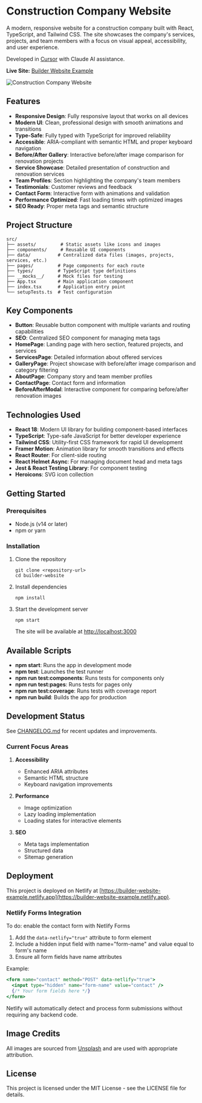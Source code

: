 # Construction Company Website

A modern, responsive website for a construction company built with React, TypeScript, and Tailwind CSS. The site showcases the company's services, projects, and team members with a focus on visual appeal, accessibility, and user experience.

Developed in [Cursor](https://cursor.sh/) with Claude AI assistance.

**Live Site:** [Builder Website Example](https://builder-website-example.netlify.app)

![Construction Company Website](https://images.unsplash.com/photo-1656733911006-fcad49fa0d52?q=80&w=2832&auto=format&fit=crop&ixlib=rb-4.0.3&ixid=M3wxMjA3fDB8MHxwaG90by1wYWdlfHx8fGVufDB8fHx8fA%3D%3Dfit=crop)

## Features

- **Responsive Design**: Fully responsive layout that works on all devices
- **Modern UI**: Clean, professional design with smooth animations and transitions
- **Type-Safe**: Fully typed with TypeScript for improved reliability
- **Accessible**: ARIA-compliant with semantic HTML and proper keyboard navigation
- **Before/After Gallery**: Interactive before/after image comparison for renovation projects
- **Service Showcase**: Detailed presentation of construction and renovation services
- **Team Profiles**: Section highlighting the company's team members
- **Testimonials**: Customer reviews and feedback
- **Contact Form**: Interactive form with animations and validation
- **Performance Optimized**: Fast loading times with optimized images
- **SEO Ready**: Proper meta tags and semantic structure

## Project Structure

```
src/
├── assets/         # Static assets like icons and images
├── components/     # Reusable UI components
├── data/          # Centralized data files (images, projects, services, etc.)
├── pages/         # Page components for each route
├── types/         # TypeScript type definitions
├── __mocks__/     # Mock files for testing
├── App.tsx        # Main application component
├── index.tsx      # Application entry point
└── setupTests.ts  # Test configuration
```

## Key Components

- **Button**: Reusable button component with multiple variants and routing capabilities
- **SEO**: Centralized SEO component for managing meta tags
- **HomePage**: Landing page with hero section, featured projects, and services
- **ServicesPage**: Detailed information about offered services
- **GalleryPage**: Project showcase with before/after image comparison and category filtering
- **AboutPage**: Company story and team member profiles
- **ContactPage**: Contact form and information
- **BeforeAfterModal**: Interactive component for comparing before/after renovation images

## Technologies Used

- **React 18**: Modern UI library for building component-based interfaces
- **TypeScript**: Type-safe JavaScript for better developer experience
- **Tailwind CSS**: Utility-first CSS framework for rapid UI development
- **Framer Motion**: Animation library for smooth transitions and effects
- **React Router**: For client-side routing
- **React Helmet Async**: For managing document head and meta tags
- **Jest & React Testing Library**: For component testing
- **Heroicons**: SVG icon collection

## Getting Started

### Prerequisites

- Node.js (v14 or later)
- npm or yarn

### Installation

1. Clone the repository
   ```
   git clone <repository-url>
   cd builder-website
   ```

2. Install dependencies
   ```
   npm install
   ```

3. Start the development server
   ```
   npm start
   ```
   The site will be available at [http://localhost:3000](http://localhost:3000)

## Available Scripts

- **npm start**: Runs the app in development mode
- **npm test**: Launches the test runner
- **npm run test:components**: Runs tests for components only
- **npm run test:pages**: Runs tests for pages only
- **npm run test:coverage**: Runs tests with coverage report
- **npm run build**: Builds the app for production

## Development Status

See [CHANGELOG.md](./CHANGELOG.md) for recent updates and improvements.

### Current Focus Areas

1. **Accessibility**
   - Enhanced ARIA attributes
   - Semantic HTML structure
   - Keyboard navigation improvements

2. **Performance**
   - Image optimization
   - Lazy loading implementation
   - Loading states for interactive elements

3. **SEO**
   - Meta tags implementation
   - Structured data
   - Sitemap generation

## Deployment

This project is deployed on Netlify at [https://builder-website-example.netlify.app](https://builder-website-example.netlify.app).

### Netlify Forms Integration

To do: enable the contact form with Netlify Forms

1. Add the `data-netlify="true"` attribute to form element
2. Include a hidden input field with name="form-name" and value equal to form's name
3. Ensure all form fields have name attributes

Example:
```jsx
<form name="contact" method="POST" data-netlify="true">
  <input type="hidden" name="form-name" value="contact" />
  {/* Your form fields here */}
</form>
```

Netlify will automatically detect and process form submissions without requiring any backend code.

## Image Credits

All images are sourced from [Unsplash](https://unsplash.com) and are used with appropriate attribution.

## License

This project is licensed under the MIT License - see the LICENSE file for details.
